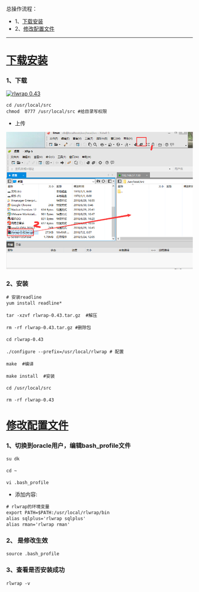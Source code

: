 总操作流程：
- 1、[下载安装](#Linux-01)
- 2、[修改配置文件](#Linux-02)

***

# <a name="Linux-01" href="#" >下载安装</a>
### 1、下载
[![](https://img.shields.io/badge/rlwrap-0.43-green.svg "rlwrap 0.43")](https://pan.baidu.com/s/1vvpB1VV7MNh42Wj5XnDESA)

```shell
cd /usr/local/src
chmod  0777 /usr/local/src #给目录写权限
```
- 上传

![](image/1-1.png)
### 2、安装
```shell
# 安装readline
yum install readline*

tar -xzvf rlwrap-0.43.tar.gz  #解压

rm -rf rlwrap-0.43.tar.gz #删除包

cd rlwrap-0.43

./configure --prefix=/usr/local/rlwrap # 配置

make  #编译

make install  #安装

cd /usr/local/src

rm -rf rlwrap-0.43

```
# <a name="Linux-02" href="#" >修改配置文件</a>
### 1、切换到oracle用户，编辑bash_profile文件
```shell
su dk

cd ~

vi .bash_profile
```
- 添加内容:
```shell
# rlwrap的环境变量
export PATH=$PATH:/usr/local/rlwrap/bin
alias sqlplus='rlwrap sqlplus'
alias rman='rlwrap rman'
```
### 2、 是修改生效
```shell
source .bash_profile
```
### 3、查看是否安装成功
```shell
rlwrap -v
```